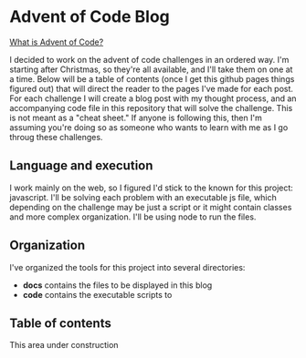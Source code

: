 # Advent of Code Blog

[What is Advent of Code?](https://adventofcode.com/2018/about)

I decided to work on the advent of code challenges in an ordered way. I'm starting after Christmas, so they're all available, and I'll take them on one at a time. Below will be a table of contents (once I get this github pages things figured out) that will direct the reader to the pages I've made for each post. For each challenge I will create a blog post with my thought process, and an accompanying code file in this repository that will solve the challenge. This is not meant as a "cheat sheet." If anyone is following this, then I'm assuming you're doing so as someone who wants to learn with me as I go throug these challenges.

## Language and execution

I work mainly on the web, so I figured I'd stick to the known for this project: javascript. I'll be solving each problem with an executable js file, which depending on the challenge may be just a script or it might contain classes and more complex organization. I'll be using node to run the files.

## Organization

I've organized the tools for this project into several directories: 

 * **docs** contains the files to be displayed in this blog
 * **code** contains the executable scripts to 

## Table of contents

This area under construction
